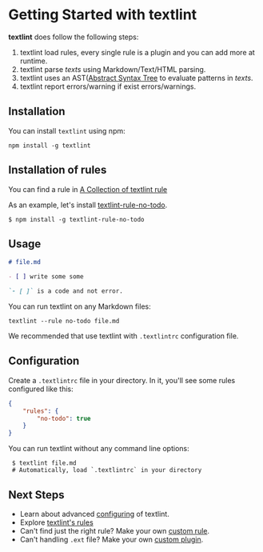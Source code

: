 # Getting Started with textlint

**textlint** does follow the following steps:

1. textlint load rules, every single rule is a plugin and you can add more at runtime.
2. textlint parse *texts* using Markdown/Text/HTML parsing.
3. textlint uses an AST([Abstract Syntax Tree](https://en.wikipedia.org/wiki/Abstract_syntax_tree "Abstract syntax tree") to evaluate patterns in *texts*.
4. textlint report errors/warning if exist errors/warnings.


## Installation
   
You can install `textlint` using npm:
   
    npm install -g textlint
   
## Installation of rules

You can find a rule in [A Collection of textlint rule](https://github.com/textlint/textlint/wiki/Collection-of-textlint-rule "A Collection of textlint rule")

As an example, let's install [textlint-rule-no-todo](https://github.com/azu/textlint-rule-no-todo "textlint-rule-no-todo").

    $ npm install -g textlint-rule-no-todo

## Usage

``` markdown
# file.md

- [ ] write some some

`- [ ]` is a code and not error.

```

You can run textlint on any Markdown files:

    textlint --rule no-todo file.md

We recommended that use textlint with `.textlintrc` configuration file.

## Configuration

Create a `.textlintrc` file in your directory. In it, you'll see some rules configured like this:

```json
{
    "rules": {
        "no-todo": true
    }
}
```

You can run textlint without any command line options:

     $ textlint file.md
     # Automatically, load `.textlintrc` in your directory

## Next Steps
   
- Learn about advanced [configuring](./configuring.md) of textlint.
- Explore [textlint's rules](https://github.com/azu/textlint/wiki/Collection-of-textlint-rule)
- Can't find just the right rule? Make your own [custom rule](./rule.md).
- Can't handling `.ext` file? Make your own [custom plugin](./plugin.md).